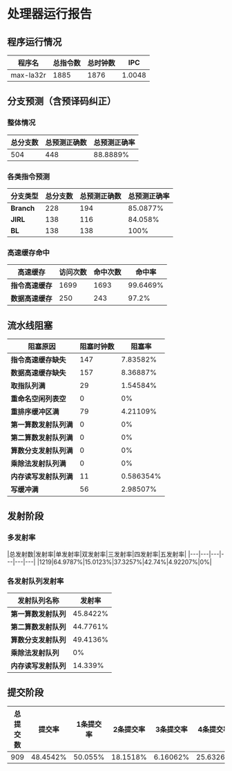 # 处理器运行报告
## 程序运行情况
|程序名|总指令数|总时钟数|IPC|
|---|---|---|---|
|max-la32r|1885|1876|1.0048|

## 分支预测（含预译码纠正）
### 整体情况
|总分支数|总预测正确数|总预测正确率|
|---|---|---|
|504|448|88.8889%|

### 各类指令预测
|分支类型|总分支数|总预测正确数|总预测正确率|
|---|---|---|---|
|**Branch**| 228 | 194 | 85.0877%|
|**JIRL**| 138 | 116 | 84.058%|
|**BL**| 138 | 138 | 100%|

### 高速缓存命中
|高速缓存|访问次数|命中次数|命中率|
|---|---|---|---|
|**指令高速缓存**| 1699 | 1693 | 99.6469%|
|**数据高速缓存**| 250 | 243 | 97.2%|
## 流水线阻塞
|阻塞原因|阻塞时钟数|阻塞率|
|---|---|---|
|**指令高速缓存缺失**| 147 | 7.83582%|
|**数据高速缓存缺失**| 157 | 8.36887%|
|**取指队列满**| 29 | 1.54584%|
|**重命名空闲列表空**|0 | 0%|
|**重排序缓冲区满**|79 | 4.21109%|
|**第一算数发射队列满**|0 | 0%|
|**第二算数发射队列满**|0 | 0%|
|**算数分支发射队列满**|0 | 0%|
|**乘除法发射队列满**|0 | 0%|
|**内存读写发射队列满**|11 | 0.586354%|
|**写缓冲满**|56 | 2.98507%|

## 发射阶段
### 多发射率
|总发射数|发射率|单发射率|双发射率|三发射率|四发射率|五发射率|
|---|---|---|---|---|---|
|1219|64.9787%|15.0123%|37.3257%|42.74%|4.92207%|0%|

### 各发射队列发射率
|发射队列名称|发射率|
|---|---|
|**第一算数发射队列**|45.8422%|
|**第二算数发射队列**|44.7761%|
|**算数分支发射队列**|49.4136%|
|**乘除法发射队列**|0%|
|**内存读写发射队列**|14.339%|

## 提交阶段
|总提交数|提交率|1条提交率|2条提交率|3条提交率|4条提交率|
|---|---|---|---|---|---|
|909|48.4542%|50.055%|18.1518%|6.16062%|25.6326%|
